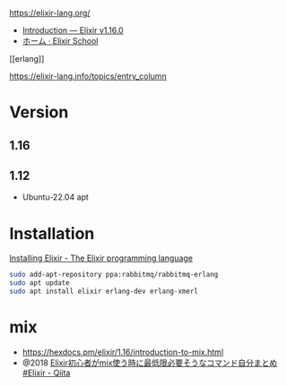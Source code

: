 https://elixir-lang.org/

- [Introduction — Elixir v1.16.0](https://hexdocs.pm/elixir/1.16/introduction.html)
- [ホーム · Elixir School](https://elixirschool.com/ja)

[[erlang]]

https://elixir-lang.info/topics/entry_column

# Version

## 1.16

## 1.12

- Ubuntu-22.04 apt

# Installation

[Installing Elixir - The Elixir programming language](https://elixir-lang.org/install.html)

```sh
sudo add-apt-repository ppa:rabbitmq/rabbitmq-erlang
sudo apt update
sudo apt install elixir erlang-dev erlang-xmerl
```

# mix

- https://hexdocs.pm/elixir/1.16/introduction-to-mix.html
- @2018 [Elixir初心者がmix使う時に最低限必要そうなコマンド自分まとめ #Elixir - Qiita](https://qiita.com/nishiuchikazuma/items/be911dd1d202c1227d19)

